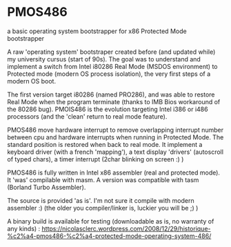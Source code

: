 # PMOS486
a basic operating system bootstrapper for x86 Protected Mode bootstrapper 

A raw 'operating system' bootstraper created before (and updated while) my university cursus (start of 90s). The goal was to understand and implement a switch from Intel i80286 Real Mode (MSDOS environment) to Protected mode (modern OS process isolation), the very first steps of a modern OS boot.

The first version target i80286 (named PRO286), and was able to restore Real Mode when the program terminate (thanks to IMB Bios workaround of the 80286 bug).
PMOIS486 is the evolution targeting  Intel i386 or i486 processors (and the 'clean' return to real mode feature).

PMOS486 move hardware interrupt to remove overlapping interrupt number between cpu and hardware interrupts when running in Protected Mode. The standard position is restored when back to real mode.
It implement a keyboard driver (with a french 'mapping'), a text display 'drivers' (autoscroll of typed chars), a timer interrupt (2char blinking on screen :) )

PMOS486 is fully written in Intel x86 assembler (real and protected mode). It 'was' compilable with masm. 
A version was compatible with tasm (Borland Turbo Assembler).

The source is provided 'as is'. I'm not sure it compile with modern assembler :) (the older you compiler/linker is, luckier you will be ;) )

A binary build is available for testing (downloadable as is, no warranty of any kinds) : https://nicolasclerc.wordpress.com/2008/12/29/historique-%c2%a4-pmos486-%c2%a4-protected-mode-operating-system-486/
